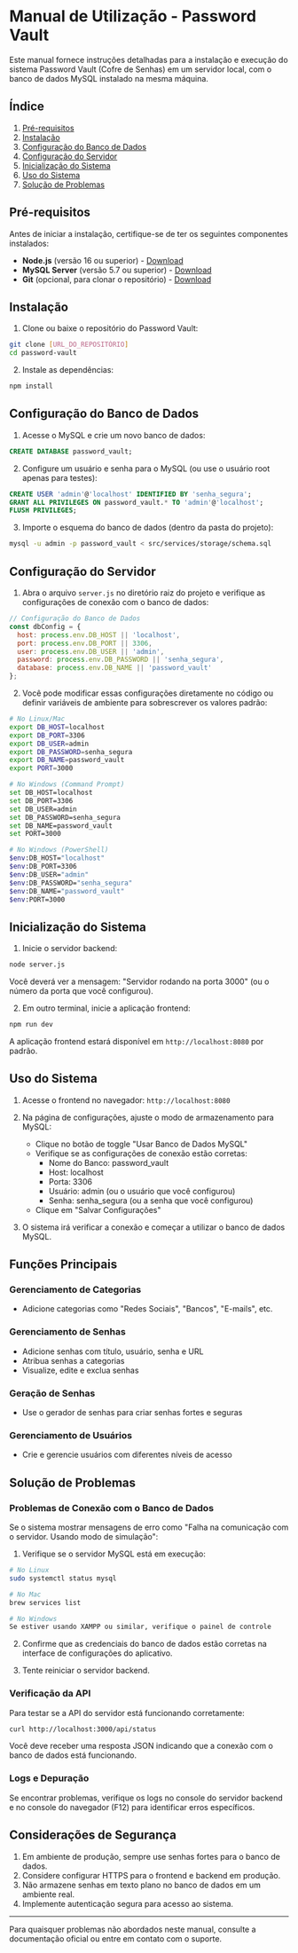 
# Manual de Utilização - Password Vault

Este manual fornece instruções detalhadas para a instalação e execução do sistema Password Vault (Cofre de Senhas) em um servidor local, com o banco de dados MySQL instalado na mesma máquina.

## Índice
1. [Pré-requisitos](#pré-requisitos)
2. [Instalação](#instalação)
3. [Configuração do Banco de Dados](#configuração-do-banco-de-dados)
4. [Configuração do Servidor](#configuração-do-servidor)
5. [Inicialização do Sistema](#inicialização-do-sistema)
6. [Uso do Sistema](#uso-do-sistema)
7. [Solução de Problemas](#solução-de-problemas)

## Pré-requisitos

Antes de iniciar a instalação, certifique-se de ter os seguintes componentes instalados:

- **Node.js** (versão 16 ou superior) - [Download](https://nodejs.org/)
- **MySQL Server** (versão 5.7 ou superior) - [Download](https://dev.mysql.com/downloads/mysql/)
- **Git** (opcional, para clonar o repositório) - [Download](https://git-scm.com/downloads)

## Instalação

1. Clone ou baixe o repositório do Password Vault:

```bash
git clone [URL_DO_REPOSITÓRIO]
cd password-vault
```

2. Instale as dependências:

```bash
npm install
```

## Configuração do Banco de Dados

1. Acesse o MySQL e crie um novo banco de dados:

```sql
CREATE DATABASE password_vault;
```

2. Configure um usuário e senha para o MySQL (ou use o usuário root apenas para testes):

```sql
CREATE USER 'admin'@'localhost' IDENTIFIED BY 'senha_segura';
GRANT ALL PRIVILEGES ON password_vault.* TO 'admin'@'localhost';
FLUSH PRIVILEGES;
```

3. Importe o esquema do banco de dados (dentro da pasta do projeto):

```bash
mysql -u admin -p password_vault < src/services/storage/schema.sql
```

## Configuração do Servidor

1. Abra o arquivo `server.js` no diretório raiz do projeto e verifique as configurações de conexão com o banco de dados:

```javascript
// Configuração do Banco de Dados
const dbConfig = {
  host: process.env.DB_HOST || 'localhost',
  port: process.env.DB_PORT || 3306,
  user: process.env.DB_USER || 'admin',
  password: process.env.DB_PASSWORD || 'senha_segura',
  database: process.env.DB_NAME || 'password_vault'
};
```

2. Você pode modificar essas configurações diretamente no código ou definir variáveis de ambiente para sobrescrever os valores padrão:

```bash
# No Linux/Mac
export DB_HOST=localhost
export DB_PORT=3306
export DB_USER=admin
export DB_PASSWORD=senha_segura
export DB_NAME=password_vault
export PORT=3000

# No Windows (Command Prompt)
set DB_HOST=localhost
set DB_PORT=3306
set DB_USER=admin
set DB_PASSWORD=senha_segura
set DB_NAME=password_vault
set PORT=3000

# No Windows (PowerShell)
$env:DB_HOST="localhost"
$env:DB_PORT=3306
$env:DB_USER="admin"
$env:DB_PASSWORD="senha_segura"
$env:DB_NAME="password_vault"
$env:PORT=3000
```

## Inicialização do Sistema

1. Inicie o servidor backend:

```bash
node server.js
```

Você deverá ver a mensagem: "Servidor rodando na porta 3000" (ou o número da porta que você configurou).

2. Em outro terminal, inicie a aplicação frontend:

```bash
npm run dev
```

A aplicação frontend estará disponível em `http://localhost:8080` por padrão.

## Uso do Sistema

1. Acesse o frontend no navegador: `http://localhost:8080`

2. Na página de configurações, ajuste o modo de armazenamento para MySQL:
   - Clique no botão de toggle "Usar Banco de Dados MySQL"
   - Verifique se as configurações de conexão estão corretas:
     - Nome do Banco: password_vault
     - Host: localhost
     - Porta: 3306
     - Usuário: admin (ou o usuário que você configurou)
     - Senha: senha_segura (ou a senha que você configurou)
   - Clique em "Salvar Configurações"

3. O sistema irá verificar a conexão e começar a utilizar o banco de dados MySQL.

## Funções Principais

### Gerenciamento de Categorias
- Adicione categorias como "Redes Sociais", "Bancos", "E-mails", etc.

### Gerenciamento de Senhas
- Adicione senhas com título, usuário, senha e URL
- Atribua senhas a categorias
- Visualize, edite e exclua senhas

### Geração de Senhas
- Use o gerador de senhas para criar senhas fortes e seguras

### Gerenciamento de Usuários
- Crie e gerencie usuários com diferentes níveis de acesso

## Solução de Problemas

### Problemas de Conexão com o Banco de Dados

Se o sistema mostrar mensagens de erro como "Falha na comunicação com o servidor. Usando modo de simulação":

1. Verifique se o servidor MySQL está em execução:
```bash
# No Linux
sudo systemctl status mysql

# No Mac
brew services list

# No Windows
Se estiver usando XAMPP ou similar, verifique o painel de controle
```

2. Confirme que as credenciais do banco de dados estão corretas na interface de configurações do aplicativo.

3. Tente reiniciar o servidor backend.

### Verificação da API

Para testar se a API do servidor está funcionando corretamente:

```bash
curl http://localhost:3000/api/status
```

Você deve receber uma resposta JSON indicando que a conexão com o banco de dados está funcionando.

### Logs e Depuração

Se encontrar problemas, verifique os logs no console do servidor backend e no console do navegador (F12) para identificar erros específicos.

## Considerações de Segurança

1. Em ambiente de produção, sempre use senhas fortes para o banco de dados.
2. Considere configurar HTTPS para o frontend e backend em produção.
3. Não armazene senhas em texto plano no banco de dados em um ambiente real.
4. Implemente autenticação segura para acesso ao sistema.

---

Para quaisquer problemas não abordados neste manual, consulte a documentação oficial ou entre em contato com o suporte.

